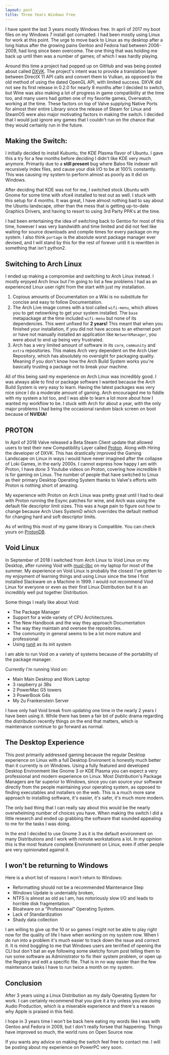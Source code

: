 ```yaml
---
layout: post
title: Three Years Windows Free
---
```


I have spent the last 3 years mostly Windows free. In april of 2017 my boot files on my     Windows 7 install got corrupted. I had been mostly using Linux for work at this point. The  urge to move back to Linux as my desktop after a long hiatus after the growing pains Gentoo and Fedora had between 2006-2009, had long since been overcome. The one thing that was holding me back up until then was a number of games; of which I was hardly playing.

Around this time a project had popped up on GitHub and was being posted about called [DXVK](https://github.com/doitsujin/dxvk). The project's intent was to provide a translation layer between DirectX 11 API calls and convert them to Vulkan, as opposed to the old method of using the dated OpenGL API, with limited success. DXVK did not see its first release in 0.2.0 for nearly 8 months after I decided to switch, but Wine was also making a lot of progress in game compatibility at the time too, and many users had gotten one of my favorite games, Overwatch, working at the time. These factors on top of Valve supplying Native Ports for almost their entire Library since the release of Steam for Linux and SteamOS were also major motivating factors in making the switch. I decided that I would just ignore any games that I couldn't run on the chance that they would certainly run in the future. 


## Making the Switch:

I initially decided to install Kubuntu, the KDE Plasma flavor of Ubuntu. I gave this a try for a few months before deciding I didn't like KDE very much anymore. Primarily due to a **still present** bug where Baloo file indexer will recursively index files, and cause your disk I/O to be at 100% constantly. This was causing my system to perform almost as poorly as it did on Windows.

After deciding that KDE was not for me, I switched stock Ubuntu with Gnome for some time with xfce4 installed to test out as well. I stuck with this setup for 4 months. It was great, I have almost nothing bad to say about the Ubuntu landscape, other than the mess that is getting up-to-date Graphics Drivers, and having to resort to using 3rd Party PPA's at the time.

I had been entertaining the idea of switching back to Gentoo for most of this time, however I was very bandwidth and time limited and did not feel like waiting for source downloads and compile times for every package on my system. I also think `portage` is the absolute worst package manager ever devised, and I will stand by this for the rest of forever until it is rewritten in something that isn't python2.

## Switching to Arch Linux

I ended up making a compromise and switching to Arch Linux instead. I mostly enjoyed Arch linux but I'm going to list a few problems I had as an experienced Linux user right from the start with just my installation.

1. Copious amounts of Documentation on a Wiki is no substitute for concise and easy to follow Documentation.
2. The Arch Live image comes with a tool called `wifi-menu`, which allows you to get netowrking to get your system installed. The `base` metapackage at the time included `wifi-menu` but none of its dependencies. This went unfixed for **2 years!**  This meant that when you finished your installation, if you did not have access to an ethernet port or have not manually installed an application like `NetworkManager`, you were about to end up being very frustrated.
3. Arch has a very limited amount of software in its `core`, `community` and `extra` repositories. This makes Arch very dependent on the Arch User Repository, which has absolutely no oversight for packaging quality. Meaning if you don't know how the Arch Build System works you're basically trusting a package not to break your machine.

All of this being said my experience on Arch Linux was incredibly good. I was always able to find or package software I wanted because the Arch Build System is very easy to learn. Having the latest packages was very nice since I do a moderate amount of gaming. Arch encouraged me to fiddle with my system a lot too, and I was able to learn a lot more about how I wanted my workflow to be. I stuck with Arch for about a year, with the only major problems I had being the occasional random black screen on boot because of **NVIDIA!**

## PROTON

In April of 2018 Valve released a Beta Steam Client update that allowed users to test their new Compatibility Layer called [Proton](https://github.com/ValveSoftware/Proton). Along with Hiring the developer of DXVK. This has drastically improved the Gaming Landscape on Linux in ways i would have never imagined after the collapse of Loki Games, in the early 2000s. I cannot express how happy I am with Proton, I have done 3 Youtube videos on Proton, covering how incredible it is for gaming on Linux. The number of people that have switched to Linux as their primary Desktop Operating System thanks to Valve's efforts with Proton is nothing short of amazing.

My experience with Proton on Arch Linux was pretty great until I had to deal with Proton running the Esync patches for wine, and Arch was using the default file descriptor limit sizes. This was a huge pain to figure out how to change because Arch Uses SystemD which overrides the default method for changing hard and soft descriptor limits.

As of writing this most of my game library is Compatible. You can check yours on [ProtonDB](https://www.protondb.com/). 

## Void Linux

In September of 2018 I switched from Arch Linux to Void Linux on my Desktop, after running Void with [musl-libc](https://www.musl-libc.org/) on my laptop for most of the summer. My experience on Void Linux is probably the closest I've gotten to my enjoyment of learning things and using Linux since the time I first installed Slackware on a Machine in 1999. I would not recommend Void Linux for everyone or even as their first Linux Distribution but It is an incredibly well put together Distribution. 

Some things I really like about Void:

+ The Package Manager
+ Support for a wide variety of CPU Architectures.
+ The New Handbook and the way they approach Documentation
+ The way they maintain and oversee the repositories.
+ The community in general seems to be a lot more mature and professional
+ Using [runit](http://smarden.org/runit/) as its init system

I am able to run Void on a variety of systems because of the portability of the package manager.

Currently I'm running Void on:
+ Main Main Desktop and Work Laptop
+ 3 raspberry pi 3Bs
+ 2 PowerMac G5 towers
+ 3 PowerBook G4s 
+ My 2u Frankenstein Server

I have only had Void break from updating one time in the nearly 2 years I have been using it. While there has been a fair bit of public drama regarding the distribution recently things on the end that matters, which is maintenance continue to go forward as normal.


## The Desktop Experience

This post primarily addressed gaming because the regular Desktop experience on Linux with a full Desktop Environent is honestly much better than it currently is on Windows. Using a fully featured and developed Desktop Environment like Gnome 3 or KDE Plasma you can expect a very professional and modern experience on Linux. Most Distribution's Package Managers are far superior to Windows, since you  can source your software directly from the people maintaining your operating system, as opposed to finding executables and installers on the web. This is a much more sane approach to installing software, it's easier, it's safer, it's much more modern. 

The only bad thing that I can really say about this would be the nearly overwhelming number of choices you have. When making the switch I did a little research and ended up grabbing the software that sounded appealing to me for the tasks I was doing. 

In the  end I decided to use Gnome 3 as it is the default environment on many Distributions and I work with remote workstations a lot. In my opinion this is the most feature complete Environment on Linux, even if other people are very opinionated against it.


## I won't be returning to Windows

Here is a short list of reasons I won't return to Windows:
+ Reformatting should not be a recommended Maintenance Step
+ Windows Update is undeniably broken,
+ NTFS is almost as old as I am, has notoriously slow I/O and leads to horrible disk fragmentation.
+ Bloatware on a "Professional" Operating System.
+ Lack of Standardization
+  Shady data collection

I am willing to give up the 10 or so games I might not be able to play right now for the quality of life I have when working on my system now. When I do run into a problem it's much easier to track down the issue and correct it. It is mind boggling to me that Windows users are terrified of opening the CLI but don't bat an eye following some sketchy forum post telling them to run some software as Administrator to fix their system problem, or open up the Registry and edit a specific file. That is in no way easier than the few maintenance tasks I have to run twice a month on my system.

## Conclusion

After 3 years using a Linux Distribution as my daily Operating System for work. I can certainly recommend that you give it a try unless you are doing Audio Production, which is a miserable experience and there's a reason why Apple is praised in this field. 

I hope in 3 years time I won't be back here eating my words like I was with Gentoo and Fedora in 2009, but I don't really forsee that happening. Things have improved so much, the world runs on Open Source now.

If you wants any advice on making the switch feel free to contact me. I will be posting about my experience on PowerPC very soon.
